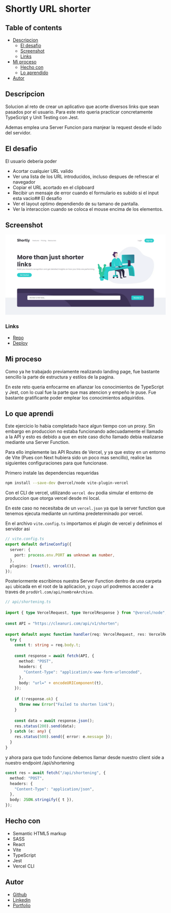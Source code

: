 # Shortly URL shorter

## Table of contents

- [Descripcion](#descripcion)
  - [El desafio](#el-desafio)
  - [Screenshot](#screenshot)
  - [Links](#links)
- [Mi proceso](#mi-proceso)
  - [Hecho con](#hecho-con)
  - [Lo aprendido](#lo-que-aprendi)
- [Autor](#autor)

## Descripcion

Solucion al reto de crear un aplicativo que acorte diversos links que sean pasados por el usuario. Para este reto queria practicar concretamente TypeScript y Unit Testing con Jest.

Ademas emplea una Server Funcion para manjear la request desde el lado del servidor.

## El desafio

El usuario deberia poder

- Acortar cualquier URL valido
- Ver una lista de los URL introducidos, incluso despues de refrescar el navegador
- Copiar el URL acortado en el clipboard
- Recibir un mensaje de error cuando el formulario es subido si el input esta vacio## El desafio
- Ver el layout optimo dependiendo de su tamano de pantalla.
- Ver la interaccion cuando se coloca el mouse encima de los elementos.

## Screenshot

![](./src/assets/screenshot.webp)

### Links

- [Repo](https://github.com/J-HernandezM/url-shortener)
- [Deploy](https://shortly-url-shorten.vercel.app)

## Mi proceso

Como ya he trabajado previamente realizando landing page, fue bastante sencillo la parte de estructura y estilos de la pagina.

En este reto queria enfocarme en afianzar los conocimientos de TypeScript y Jest, con lo cual fue la parte que mas atencion y empeño le puse. Fue bastante gratificante poder emplear los conocimientos adquiridos.

## Lo que aprendi

Este ejercicio lo habia completado hace algun tiempo con un proxy. Sin embargo en produccion no estaba funcionando adecuadamente el llamado a la API y esto es debido a que en este caso dicho llamado debia realizarse mediante una Server Function.

Para ello implemente las API Routes de Vercel, y ya que estoy en un entorno de Vite (Pues con Next hubiera sido un poco mas sencillo), realice las siguientes configuraciones para que funcionase.

Primero instale las dependencias requeridas

```bash
npm install --save-dev @vercel/node vite-plugin-vercel
```

Con el CLI de vercel, utilizando `vercel dev` podia simular el entorno de produccion que otorga vercel desde mi local.

En este caso no necesitaba de un `vercel.json` ya que la server function que tenemos ejecuta mediante un runtima predeterminado por vercel.

En el archivo `vite.config.ts` importamos el plugin de vercel y definimos el servidor asi

```ts
// vite.config.ts
export default defineConfig({
  server: {
    port: process.env.PORT as unknown as number,
  },
  plugins: [react(), vercel()],
});
```

Posteriormente escribimos nuestra Server Function dentro de una carpeta `api` ubicada en el root de la aplicacion, y cuyo url podremos acceder a traves de `prodUrl.com/api/nombreArchivo`.

```ts
// api/shortening.ts

import { type VercelRequest, type VercelResponse } from "@vercel/node";

const API = "https://cleanuri.com/api/v1/shorten";

export default async function handler(req: VercelRequest, res: VercelResponse) {
  try {
    const t: string = req.body.t;

    const response = await fetch(API, {
      method: "POST",
      headers: {
        "Content-Type": "application/x-www-form-urlencoded",
      },
      body: "url=" + encodeURIComponent(t),
    });

    if (!response.ok) {
      throw new Error("Failed to shorten link");
    }

    const data = await response.json();
    res.status(200).send(data);
  } catch (e: any) {
    res.status(500).send({ error: e.message });
  }
}
```

y ahora para que todo funcione debemos llamar desde nuestro client side a nuestro endpoint /api/shortening

```ts
const res = await fetch("/api/shortening", {
  method: "POST",
  headers: {
    "Content-Type": "application/json",
  },
  body: JSON.stringify({ t }),
});
```

## Hecho con

- Semantic HTML5 markup
- SASS
- React
- Vite
- TypeScript
- Jest
- Vercel CLI

## Autor

- [Github](https://github.com/J-HernandezM)
- [Linkedin](https://www.linkedin.com/in/juan-jose-hernandez-muñoz-9613821a2/)
- [Portfolio](https://j-hernandez-m-github-io.vercel.app)
